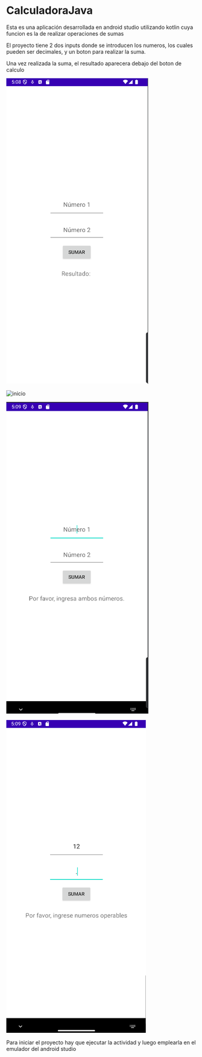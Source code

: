 # CalculadoraJava

Esta es una aplicación desarrollada en android studio utilizando kotlin cuya funcion es la
de realizar operaciones de sumas

El proyecto tiene 2 dos inputs donde se introducen los numeros, los cuales pueden ser decimales, y un boton para realizar la suma.

Una vez realizada la suma, el resultado aparecera debajo del boton de calculo

![inicio](/img/inicio.png "Vista de la aplicación")

![inicio](/img/inicio1.png "Vista de la aplicación uso")

![inicio](/img/inicio2.png "Vista de la aplicación ")

![inicio](/img/inicio3.png "Vista de la aplicación errores")

Para iniciar el proyecto hay que ejecutar la actividad y luego emplearla en el emulador del android studio
